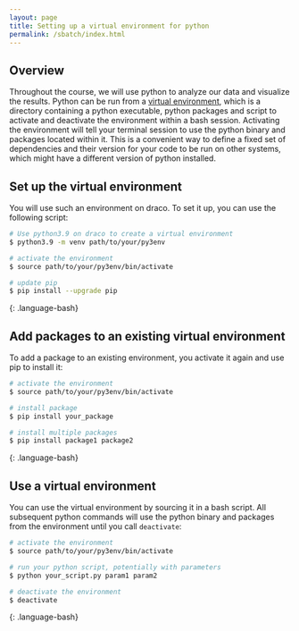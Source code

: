 ```yaml
---
layout: page
title: Setting up a virtual environment for python
permalink: /sbatch/index.html
---
```


## Overview

Throughout the course, we will use python to analyze our data and visualize the results. 
Python can be run from a [virtual environment](https://docs.python.org/3/library/venv.html),
which is a directory containing a python executable, python packages and script to activate
and deactivate the environment within a bash session. Activating the environment will tell
your terminal session to use the python binary and packages located within it. This is a
convenient way to define a fixed set of dependencies and their version for your code to be
run on other systems, which might have a different version of python installed.

## Set up the virtual environment

You will use such an environment on draco. To set it up, you can use the following script:

```bash
# Use python3.9 on draco to create a virtual environment
$ python3.9 -m venv path/to/your/py3env

# activate the environment
$ source path/to/your/py3env/bin/activate

# update pip
$ pip install --upgrade pip
```
{: .language-bash}

## Add packages to an existing virtual environment

To add a package to an existing environment, you activate it again and use pip to install it:

```bash
# activate the environment
$ source path/to/your/py3env/bin/activate

# install package
$ pip install your_package

# install multiple packages
$ pip install package1 package2
```
{: .language-bash}

## Use a virtual environment

You can use the virtual environment by sourcing it in a bash script. All subsequent python commands will
use the python binary and packages from the environment until you call `deactivate`:

```bash
# activate the environment
$ source path/to/your/py3env/bin/activate

# run your python script, potentially with parameters
$ python your_script.py param1 param2

# deactivate the environment
$ deactivate
```
{: .language-bash}
